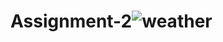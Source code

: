 # Assignment-2![weather](https://user-images.githubusercontent.com/65760882/132132736-84053d74-3440-453b-a464-14d31801f33b.jpg)
